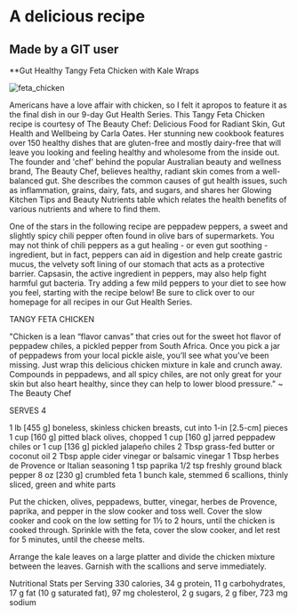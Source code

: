# A delicious recipe
## Made by a GIT user

**Gut Healthy Tangy Feta Chicken with Kale Wraps

![feta_chicken](http://cf.foodista.com/content/fp/wkhi8tep7zso5d6b.jpg)


Americans have a love affair with chicken, so I felt it apropos to feature it as the final dish in our 9-day Gut Health Series. This Tangy Feta Chicken recipe is courtesy of The Beauty Chef: Delicious Food for Radiant Skin, Gut Health and Wellbeing by Carla Oates. Her stunning new cookbook features over 150 healthy dishes that are gluten-free and mostly dairy-free that will leave you looking and feeling healthy and wholesome from the inside out. The founder and 'chef' behind the popular Australian beauty and wellness brand, The Beauty Chef, believes healthy, radiant skin comes from a well-balanced gut. She describes the common causes of gut health issues, such as inflammation, grains, dairy, fats, and sugars, and shares her Glowing Kitchen Tips and Beauty Nutrients table which relates the health benefits of various nutrients and where to find them.

One of the stars in the following recipe are peppadew peppers, a sweet and slightly spicy chili pepper often found in olive bars of supermarkets. You may not think of chili peppers as a gut healing - or even gut soothing - ingredient, but in fact, peppers can aid in digestion and help create gastric mucus, the velvety soft lining of our stomach that acts as a protective barrier. Capsasin, the active ingredient in peppers, may also help fight harmful gut bacteria. Try adding a few mild peppers to your diet to see how you feel, starting with the recipe below! Be sure to click over to our homepage for all recipes in our Gut Health Series.

TANGY FETA CHICKEN

"Chicken is a lean “flavor canvas” that cries out for the sweet hot flavor of peppadew chiles, a pickled pepper from South Africa. Once you pick a jar of peppadews from your local pickle aisle, you’ll see what you’ve been missing. Just wrap this delicious chicken mixture in kale and crunch away. Compounds in peppadews, and all spicy chiles, are not only great for your skin but also heart healthy, since they can help to lower blood pressure." ~ The Beauty Chef

SERVES 4

1 lb [455 g] boneless, skinless chicken breasts, cut into 1-in [2.5-cm] pieces
1 cup [160 g] pitted black olives, chopped
1 cup [160 g] jarred peppadew chiles or 1 cup [136 g] pickled jalapeño chiles
2 Tbsp grass-fed butter or coconut oil
2 Tbsp apple cider vinegar or balsamic vinegar
1 Tbsp herbes de Provence or Italian seasoning
1 tsp paprika
1/2 tsp freshly ground black pepper
8 oz [230 g] crumbled feta
1 bunch kale, stemmed
6 scallions, thinly sliced, green and white parts

Put the chicken, olives, peppadews, butter, vinegar, herbes de Provence, paprika, and pepper in the slow cooker and toss well. Cover the slow cooker and cook on the low setting for 1½ to 2 hours, until the chicken is cooked through. Sprinkle with the feta, cover the slow cooker, and let rest for 5 minutes, until the cheese melts.

Arrange the kale leaves on a large platter and divide the chicken mixture between the leaves. Garnish with the scallions and serve immediately.

Nutritional Stats per Serving
330 calories, 34 g protein, 11 g carbohydrates, 17 g fat (10 g saturated fat),
97 mg cholesterol, 2 g sugars, 2 g fiber, 723 mg sodium
